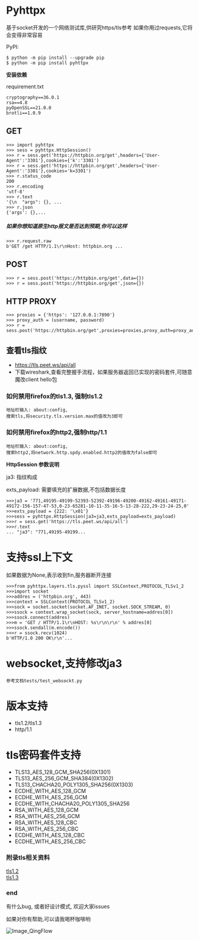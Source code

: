 # Pyhttpx
基于socket开发的一个网络测试库,供研究https/tls参考
如果你用过requests,它将会变得非常容易

PyPI:
```
$ python -m pip install --upgrade pip
$ python -m pip install pyhttpx
```

**安装依赖**

requirement.txt

```
cryptography==36.0.1
rsa==4.8
pyOpenSSL==21.0.0
brotli==1.0.9

```

## GET
```
>>> import pyhttpx
>>> sess = pyhttpx.HttpSession()
>>> r = sess.get('https://httpbin.org/get',headers={'User-Agent':'3301'},cookies={'k':'3301')
>>> r = sess.get('https://httpbin.org/get',headers={'User-Agent':'3301'},cookies='k=3301')
>>> r.status_code
200
>>> r.encoding
'utf-8'
>>> r.text
'{\n  "args": {}, ...
>>> r.json
{'args': {},...

```
##### 如果你想知道原生http报文是否达到预期,你可以这样
```
>>> r.request.raw
b'GET /get HTTP/1.1\r\nHost: httpbin.org ...
```

## POST
```
>>> r = sess.post('https://httpbin.org/get',data={})
>>> r = sess.post('https://httpbin.org/get',json={})
```

## HTTP PROXY
```
>>> proxies = {'https': '127.0.0.1:7890'}
>>> proxy_auth = (username, password)
>>> r = sess.post('https://httpbin.org/get',proxies=proxies,proxy_auth=proxy_auth)
```

## 查看tls指纹
- https://tls.peet.ws/api/all
- 下载wireshark,查看完整握手流程，如果服务器返回已实现的密码套件,可随意魔改client hello包


### 如何禁用firefox的tls1.3, 强制tls1.2

    地址栏输入: about:config,
    搜索tls,将security.tls.version.max的值改为3即可


### 如何禁用firefox的http2,强制http/1.1
    
    地址栏输入: about:config,
    搜索http2,将network.http.spdy.enabled.http2的值改为false即可


**HttpSession 参数说明**

ja3: 指纹构成

exts_payload: 需要填充的扩展数据,不包括数据长度

```
>>>ja3 = '771,49195-49199-52393-52392-49196-49200-49162-49161-49171-49172-156-157-47-53,0-23-65281-10-11-35-16-5-13-28-222,29-23-24-25,0'
>>>exts_payload = {222: '\x01'}
>>>sess = pyhttpx.HttpSession(ja3=ja3,exts_payload=exts_payload)
>>>r = sess.get('https://tls.peet.ws/api/all')
>>>r.text
... "ja3": "771,49195-49199...
```

# 支持ssl上下文

如果数据为None,表示收到fin,服务器断开连接

```
>>>from pyhttpx.layers.tls.pyssl import SSLContext,PROTOCOL_TLSv1_2
>>>import socket
>>>addres = ('httpbin.org', 443)
>>>context = SSLContext(PROTOCOL_TLSv1_2)
>>>sock = socket.socket(socket.AF_INET, socket.SOCK_STREAM, 0)
>>>ssock = context.wrap_socket(sock, server_hostname=addres[0])
>>>ssock.connect(addres)
>>>m = 'GET / HTTP/1.1\r\nHOST: %s\r\n\r\n' % addres[0]
>>>ssock.sendall(m.encode())
>>>r = ssock.recv(1024)
b'HTTP/1.0 200 OK\r\n'...
```

# websocket,支持修改ja3

    参考文档tests/test_websockt.py
    
# 版本支持

- tls1.2/tls1.3
- http/1.1

# tls密码套件支持
- TLS13_AES_128_GCM_SHA256(0X1301)
- TLS13_AES_256_GCM_SHA384(0X1302)
- TLS13_CHACHA20_POLY1305_SHA256(0X1303)
- ECDHE_WITH_AES_128_GCM
- ECDHE_WITH_AES_256_GCM
- ECDHE_WITH_CHACHA20_POLY1305_SHA256
- RSA_WITH_AES_128_GCM
- RSA_WITH_AES_256_GCM
- RSA_WITH_AES_128_CBC
- RSA_WITH_AES_256_CBC
- ECDHE_WITH_AES_128_CBC
- ECDHE_WITH_AES_256_CBC


### 附录tls相关资料

   [tls1.2](https://www.rfc-editor.org/rfc/rfc5246.html)  
   [tls1.3](https://www.rfc-editor.org/rfc/rfc8446.html)
 
### end

有什么bug, 或者好设计模式, 欢迎大家issues</br>

如果对你有帮助,可以请我喝杯咖啡哟


 ![Image_QingFlow](https://file.qingflow.com/documents/form/attach/35efbb5c-b704-4ac6-9074-8adc2f0ef9df.png)
